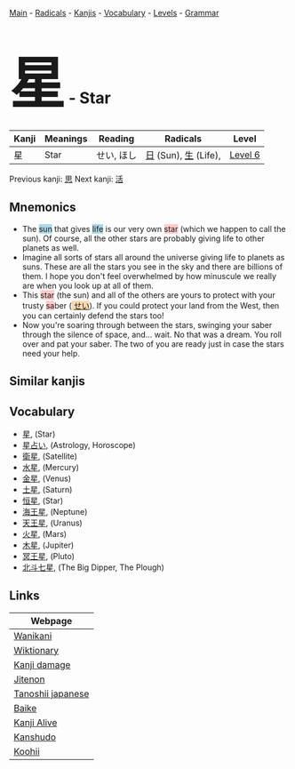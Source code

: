 <style> bigfont {font-size: 100px}</style>
[Main](../README.md) -
[Radicals](../radicals.md) -
[Kanjis](../kanjis.md) -
[Vocabulary](../vocabulary.md) -
[Levels](../levels.md) -
[Grammar](../grammar.md)
# <bigfont> 星</bigfont> - Star 

| Kanji | Meanings | Reading | Radicals | Level |
| --- | --- | --- | --- | --- |
| 星 | Star | せい, ほし | [日](../radicals/日.md) (Sun), [生](../radicals/生.md) (Life),  | [Level 6](../levels/wk_level6.md) |

Previous kanji: [思](思.md) Next kanji: [活](活.md) 

## Mnemonics
 * The <span style="background-color:#ADD8E6"> sun</span> that gives <span style="background-color:#ADD8E6"> life</span> is our very own <span style="background-color:#ffcccb"> star</span> (which we happen to call the sun). Of course, all the other stars are probably giving life to other planets as well.
* Imagine all sorts of stars all around the universe giving life to planets as suns. These are all the stars you see in the sky and there are billions of them. I hope you don't feel overwhelmed by how minuscule we really are when you look up at all of them.
* This <span style="background-color:#ffcccb"> star</span> (the sun) and all of the others are yours to protect with your trusty <span style="background-color:#ffcccb"> sa</span>ber (<span style="background-color:#fed8b1"> [せい](https://jisho.org/search/せい)</span>). If you could protect your land from the West, then you can certainly defend the stars too!
* Now you're soaring through between the stars, swinging your saber through the silence of space, and... wait. No that was a dream. You roll over and pat your saber. The two of you are ready just in case the stars need your help.


## Similar kanjis
 


## Vocabulary
 * [星](../vocabulary/星.md), (Star)
* [星占い](../vocabulary/星.md), (Astrology, Horoscope)
* [衛星](../vocabulary/星.md), (Satellite)
* [水星](../vocabulary/星.md), (Mercury)
* [金星](../vocabulary/星.md), (Venus)
* [土星](../vocabulary/星.md), (Saturn)
* [恒星](../vocabulary/星.md), (Star)
* [海王星](../vocabulary/星.md), (Neptune)
* [天王星](../vocabulary/星.md), (Uranus)
* [火星](../vocabulary/星.md), (Mars)
* [木星](../vocabulary/星.md), (Jupiter)
* [冥王星](../vocabulary/星.md), (Pluto)
* [北斗七星](../vocabulary/星.md), (The Big Dipper, The Plough)



## Links 

| Webpage |
| --- |
| [Wanikani          ](https://www.wanikani.com/kanji/星) |
| [Wiktionary        ](https://en.wiktionary.org/wiki/星) |
| [Kanji damage      ](http://www.kanjidamage.com/kanji/search?utf8=✓&q=星) |
| [Jitenon           ](https://jitenon.com/kanji/星) |
| [Tanoshii japanese ](https://www.tanoshiijapanese.com/dictionary/kanji.cfm?k=星) |
| [Baike             ](https://baike.baidu.com/item/星) |
| [Kanji Alive       ](https://app.kanjialive.com/星) |
| [Kanshudo          ](https://www.kanshudo.com/searchmn?q=星) |
| [Koohii            ](https://kanji.koohii.com/study/kanji/星) |
